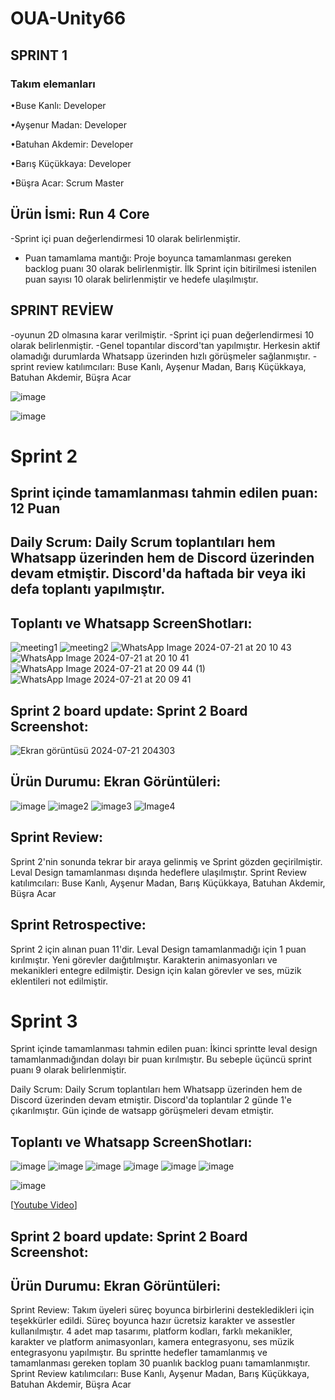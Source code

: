 # OUA-Unity66

## SPRINT 1

### Takım elemanları

•Buse Kanlı: Developer

•Ayşenur Madan: Developer 

•Batuhan Akdemir: Developer

•Barış Küçükkaya: Developer 

•Büşra Acar: Scrum Master

## Ürün İsmi: Run 4 Core

-Sprint içi puan değerlendirmesi 10 olarak belirlenmiştir.

- Puan tamamlama mantığı: Proje boyunca tamamlanması gereken backlog puanı 30 olarak belirlenmiştir. İlk Sprint için bitirilmesi istenilen puan sayısı 10 olarak belirlenmiştir ve hedefe ulaşılmıştır.

## SPRINT REVİEW
-oyunun 2D olmasına karar verilmiştir.
-Sprint içi puan değerlendirmesi 10 olarak belirlenmiştir.
-Genel topantılar discord'tan yapılmıştır. Herkesin aktif olamadığı durumlarda Whatsapp üzerinden hızlı görüşmeler sağlanmıştır.
-sprint review katılımcıları: Buse Kanlı, Ayşenur Madan, Barış Küçükkaya, Batuhan Akdemir, Büşra Acar

![image](https://github.com/AysenurMadan/OUA-Unity66/assets/95538816/eb3962ad-8b00-42e3-891f-094309dcac1a)

![image](https://github.com/AysenurMadan/OUA-Unity66/assets/95538816/f4a6ea8f-eb61-4404-af23-487ea2a35457)

# Sprint 2
## Sprint içinde tamamlanması tahmin edilen puan: 12 Puan

## Daily Scrum: Daily Scrum toplantıları hem Whatsapp üzerinden hem de Discord üzerinden devam etmiştir. Discord'da haftada bir veya iki defa toplantı yapılmıştır. 

## Toplantı ve Whatsapp ScreenShotları:

![meeting1](https://github.com/user-attachments/assets/38d67e9d-3846-4676-835e-32a425eb11cd)
![meeting2](https://github.com/user-attachments/assets/3b8c5193-cf22-46ea-a8e3-c63ccdb885f6)
![WhatsApp Image 2024-07-21 at 20 10 43](https://github.com/user-attachments/assets/20d7991d-f811-48ff-b089-83ed694d3a5e)
![WhatsApp Image 2024-07-21 at 20 10 41](https://github.com/user-attachments/assets/87b778e4-aaa1-418b-bf38-8a467f2fde4b)
![WhatsApp Image 2024-07-21 at 20 09 44 (1)](https://github.com/user-attachments/assets/9532f901-314f-4a00-b613-043a5c820a1d)
![WhatsApp Image 2024-07-21 at 20 09 41](https://github.com/user-attachments/assets/d9389aa4-eaef-42aa-9341-b832c8a23341)

## Sprint 2 board update: Sprint 2 Board Screenshot:
![Ekran görüntüsü 2024-07-21 204303](https://github.com/user-attachments/assets/da44ecfc-402e-4bbb-bec5-be67946e1614)

## Ürün Durumu: Ekran Görüntüleri:
![image](https://github.com/user-attachments/assets/e1ff380d-7986-4182-a2d9-b2ca582a3e9c)
![image2](https://github.com/user-attachments/assets/569aa4b3-c6a8-4c04-832d-8072baa1722e)
![image3](https://github.com/user-attachments/assets/b68d0b81-3bdd-4faa-9c9d-3776e7463ddb)
![Image4](https://github.com/user-attachments/assets/0f578164-5558-47f7-ad4d-0a0d5b0b7a9f)

## Sprint Review:
Sprint 2'nin sonunda tekrar bir araya gelinmiş ve Sprint gözden geçirilmiştir.
Leval Design tamamlanması dışında hedeflere ulaşılmıştır. 
Sprint Review katılımcıları: Buse Kanlı, Ayşenur Madan, Barış Küçükkaya, Batuhan Akdemir, Büşra Acar
## Sprint Retrospective: 
Sprint 2 için alınan puan 11'dir. Leval Design tamamlanmadığı için 1 puan kırılmıştır. 
Yeni görevler daığıtılmıştır. Karakterin animasyonları ve mekanikleri entegre edilmiştir.
Design için kalan görevler ve ses, müzik eklentileri not edilmiştir.

# Sprint 3
Sprint içinde tamamlanması tahmin edilen puan: İkinci sprintte leval design tamamlanmadığından dolayı bir puan kırılmıştır. Bu sebeple üçüncü sprint puanı 9 olarak belirlenmiştir.

Daily Scrum: Daily Scrum toplantıları hem Whatsapp üzerinden hem de Discord üzerinden devam etmiştir. Discord'da toplantılar 2 günde 1'e çıkarılmıştır. Gün içinde de watsapp görüşmeleri devam etmiştir.
## Toplantı ve Whatsapp ScreenShotları:
![image](https://github.com/user-attachments/assets/43581cd1-705b-4aed-8c46-85a41a190357)
![image](https://github.com/user-attachments/assets/31c88d3b-588d-4939-b7c6-d62b55679fb9)
![image](https://github.com/user-attachments/assets/fef955da-eae0-43c5-9e90-4b22e8cae6cb)
![image](https://github.com/user-attachments/assets/460254e2-0be8-4a7c-ab72-c3056f4cf82c)
![image](https://github.com/user-attachments/assets/f8262eb1-65bb-40c2-9ada-0c90c7e21387)
![image](https://github.com/user-attachments/assets/088b24c0-2fce-48d0-9fde-7e443cc4a61f)


![image](https://github.com/user-attachments/assets/1dc7d238-99a0-4631-ada2-db7b0504cf48)

[[Youtube Video](https://youtu.be/Fj0U8kfrcVE)] 

## Sprint 2 board update: Sprint 2 Board Screenshot:


## Ürün Durumu: Ekran Görüntüleri:


Sprint Review:
Takım üyeleri süreç boyunca birbirlerini destekledikleri için teşekkürler edildi. Süreç boyunca hazır ücretsiz karakter ve assestler kullanılmıştır. 4 adet map tasarımı, platform kodları, farklı mekanikler, karakter ve platform animasyonları, kamera entegrasyonu, ses müzik entegrasyonu yapılmıştır. Bu sprintte hedefler tamamlanmış ve tamamlanması gereken toplam 30 puanlık backlog puanı tamamlanmıştır.
Sprint Review katılımcıları: Buse Kanlı, Ayşenur Madan, Barış Küçükkaya, Batuhan Akdemir, Büşra Acar

